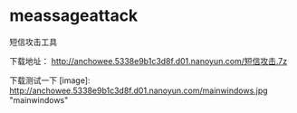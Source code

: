 meassageattack
==============

短信攻击工具

下载地址：
http://anchowee.5338e9b1c3d8f.d01.nanoyun.com/短信攻击.7z

<a>下载测试一下</a>
[image]: http://anchowee.5338e9b1c3d8f.d01.nanoyun.com/mainwindows.jpg "mainwindows"  
